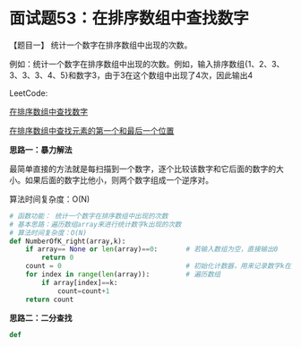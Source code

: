 # 面试题53：在排序数组中查找数字



【题目一】 统计一个数字在排序数组中出现的次数。

例如：统计一个数字在排序数组中出现的次数。例如，输入排序数组{1、2、3、3、3、3、4、5}和数字3，由于3在这个数组中出现了4次，因此输出4



LeetCode:

[在排序数组中查找数字](https://leetcode-cn.com/problems/zai-pai-xu-shu-zu-zhong-cha-zhao-shu-zi-lcof/)

[在排序数组中查找元素的第一个和最后一个位置](https://leetcode-cn.com/problems/find-first-and-last-position-of-element-in-sorted-array/)



**思路一：暴力解法**

最简单直接的方法就是每扫描到一个数字，逐个比较该数字和它后面的数字的大小。如果后面的数字比他小，则两个数字组成一个逆序对。

算法时间复杂度：O(N)

```Python
# 函数功能： 统计一个数字在排序数组中出现的次数
# 基本思路：遍历数组array来进行统计数字k出现的次数
# 算法时间复杂度：O(N)
def NumberOfK_right(array,k):
    if array== None or len(array)==0:       # 若输入数组为空，直接输出0
        return 0
    count = 0                               # 初始化计数器，用来记录数字k在数组array中出现的次数
    for index in range(len(array)):         # 遍历数组
        if array[index]==k:
            count=count+1
    return count
```



**思路二：二分查找**



```python
def
```



